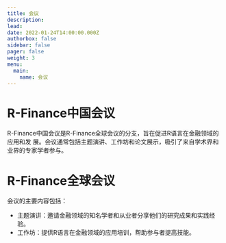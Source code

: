 ```yaml
---
title: 会议
description: 
lead:
date: 2022-01-24T14:00:00.000Z
authorbox: false
sidebar: false
pager: false
weight: 3
menu:
  main:
    name: 会议
---
```


# R-Finance中国会议

R-Finance中国会议是R-Finance全球会议的分支，旨在促进R语言在金融领域的应用和发
展。会议通常包括主题演讲、工作坊和论文展示，吸引了来自学术界和业界的专家学者参与。

# R-Finance全球会议

会议的主要内容包括：

- 主题演讲：邀请金融领域的知名学者和从业者分享他们的研究成果和实践经验。
- 工作坊：提供R语言在金融领域的应用培训，帮助参与者提高技能。

